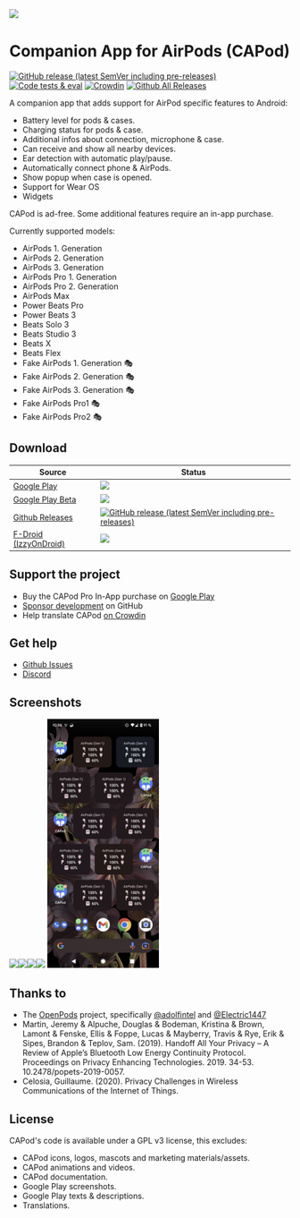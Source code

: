 <img src="https://github.com/d4rken-org/capod/raw/main/.assets/banner.png" width="400">

# Companion App for AirPods (CAPod)
[![GitHub release (latest SemVer including pre-releases)](https://img.shields.io/github/v/release/d4rken-org/capod?include_prereleases)](https://github.com/d4rken-org/capod/releases/latest)
[![Code tests & eval](https://github.com/d4rken-org/capod/actions/workflows/code-checks.yml/badge.svg)](https://github.com/d4rken/capod/actions/workflows/code-checks.yml)
[![Crowdin](https://badges.crowdin.net/capod/localized.svg)](https://crowdin.com/project/capod)
[![Github All Releases](https://img.shields.io/github/downloads/d4rken-org/capod/total.svg)](https://github.com/d4rken-org/capod/releases/latest)

A companion app that adds support for AirPod specific features to Android:

* Battery level for pods & cases.
* Charging status for pods & case.
* Additional infos about connection, microphone & case.
* Can receive and show all nearby devices.
* Ear detection with automatic play/pause.
* Automatically connect phone & AirPods.
* Show popup when case is opened.
* Support for Wear OS
* Widgets

CAPod is ad-free. Some additional features require an in-app purchase.

Currently supported models:

* AirPods 1. Generation
* AirPods 2. Generation
* AirPods 3. Generation
* AirPods Pro 1. Generation
* AirPods Pro 2. Generation
* AirPods Max
* Power Beats Pro
* Power Beats 3
* Beats Solo 3
* Beats Studio 3
* Beats X
* Beats Flex
* Fake AirPods 1. Generation 🎭
* Fake AirPods 2. Generation 🎭
* Fake AirPods 3. Generation 🎭
* Fake AirPods Pro1 🎭
* Fake AirPods Pro2 🎭

## Download

| Source                                                                       | Status                                                                                                                                                                                                                                                     |
|------------------------------------------------------------------------------|------------------------------------------------------------------------------------------------------------------------------------------------------------------------------------------------------------------------------------------------------------|
| [Google Play](https://play.google.com/store/apps/details?id=eu.darken.capod) | [![](https://img.shields.io/endpoint?color=green&logo=google-play&logoColor=green&url=https%3A%2F%2Fplay.cuzi.workers.dev%2Fplay%3Fi%3Deu.darken.capod%26l%3DGoogle%2520Play%26m%3D%24version)](https://play.google.com/store/apps/details?id=eu.darken.capod) |
| [Google Play Beta](https://play.google.com/apps/testing/eu.darken.capod)     | [![](https://img.shields.io/badge/Google%20Play-Beta-yellowgreen?style=flat&logo=google-play)](https://play.google.com/apps/testing/eu.darken.capod)                                                                                                                                   |                                                                                                                  |
| [Github Releases](https://github.com/d4rken-org/capod/releases)              | [![GitHub release (latest SemVer including pre-releases)](https://img.shields.io/github/v/release/d4rken-org/capod?include_prereleases&label=GitHub)](https://github.com/d4rken-org/capod/releases/latest)                                                 |
| [F-Droid (IzzyOnDroid)](https://apt.izzysoft.de/packages/eu.darken.capod/)   | [![](https://img.shields.io/endpoint?url=https://apt.izzysoft.de/fdroid/api/v1/shield/eu.darken.capod)](https://apt.izzysoft.de/packages/eu.darken.capod/)                                                                                                 |


## Support the project

* Buy the CAPod Pro In-App purchase on [Google Play](https://play.google.com/store/apps/details?id=eu.darken.capod)
* [Sponsor development](https://github.com/sponsors/d4rken) on GitHub
* Help translate CAPod [on Crowdin](https://crowdin.com/project/capod)

## Get help

* [Github Issues](https://github.com/d4rken-org/capod/issues)
* [Discord](https://discord.gg/vHubYPp)

## Screenshots

<img src="https://github.com/d4rken-org/capod/raw/main/.assets/screenshots/1.png" width="200"><img src="https://github.com/d4rken-org/capod/raw/main/.assets/screenshots/2.png" width="200"><img src="https://github.com/d4rken-org/capod/raw/main/.assets/screenshots/3.png" width="200"><img src="https://github.com/d4rken-org/capod/raw/main/.assets/screenshots/4.png" width="200">
<img src="https://raw.githubusercontent.com/d4rken-org/capod/main/fastlane/metadata/android/en-US/images/phoneScreenshots/5.png" width="200">
## Thanks to

* The [OpenPods](https://github.com/adolfintel/OpenPods) project,
  specifically [@adolfintel](https://github.com/adolfintel) and [@Electric1447](https://github.com/Electric1447)
* Martin, Jeremy & Alpuche, Douglas & Bodeman, Kristina & Brown, Lamont & Fenske, Ellis & Foppe, Lucas & Mayberry,
  Travis & Rye, Erik & Sipes, Brandon & Teplov, Sam. (2019). Handoff All Your Privacy – A Review of Apple’s Bluetooth
  Low Energy Continuity Protocol. Proceedings on Privacy Enhancing Technologies. 2019. 34-53. 10.2478/popets-2019-0057.
* Celosia, Guillaume. (2020). Privacy Challenges in Wireless Communications of the Internet of Things.

## License

CAPod's code is available under a GPL v3 license, this excludes:

* CAPod icons, logos, mascots and marketing materials/assets.
* CAPod animations and videos.
* CAPod documentation.
* Google Play screenshots.
* Google Play texts & descriptions.
* Translations.
